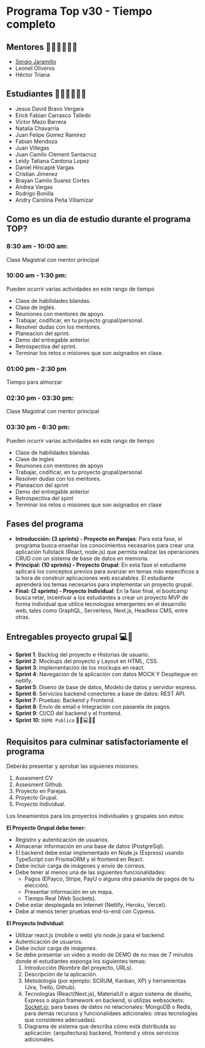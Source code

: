 # Programa Top v30 - Tiempo completo

## Mentores 👩🏻‍🏫👨🏼‍🏫

- [Sergio Jaramillo](profiles/mentor-principal.md)
- Leonel Oliveros
- Héctor Triana

## Estudiantes 👩🏻‍💻🧑🏼‍💻

- Jesus David Bravo Vergara
- Erick Fabian Carrasco Talledo
- Víctor Mazo Barrera
- Natalia Chavarría
- Juan Felipe Gomez Ramirez
- Fabian Mendoza
- Juan Villegas
- Juan Camilo Clement Santacruz
- Leidy Tatiana Cardona Lopez
- Daniel Hincapié Vargas
- Cristian Jimenez
- Brayan Camilo Suarez Cortes
- Andrea Vargas
- Rodrigo Bonilla
- Andry Carolina Peña Villamizar

## Como es un dia de estudio durante el programa TOP?

### 8:30 am - 10:00 am:

Clase Magistral con mentor principal

### 10:00 am - 1:30 pm:

Pueden ocurrir varias actividades en este rango de tiempo

- Clase de habilidades blandas.
- Clase de inglés.
- Reuniones con mentores de apoyo.
- Trabajar, codificar, en tu proyecto grupal/personal.
- Resolver dudas con los mentores.
- Planeacion del sprint.
- Demo del entregable anterior.
- Retrospectiva del sprint.
- Terminar los retos o misiones que son asignados en clase.

### 01:00 pm - 2:30 pm

Tiempo para almorzar

### 02:30 pm - 03:30 pm:

Clase Magistral con mentor principal

### 03:30 pm - 6:30 pm:

Pueden ocurrir varias actividades en este rango de tiempo

- Clase de habilidades blandas
- Clase de ingles
- Reuniones con mentores de apoyo
- Trabajar, codificar, en tu proyecto grupal/personal
- Resolver dudas con los mentores.
- Planeacion del sprint
- Demo del entregable anterior
- Retrospectiva del spint
- Terminar los retos o misiones que son asignados en clase

## Fases del programa

- **Introducción: (3 sprints) - Proyecto en Parejas**: Para esta fase, el programa busca enseñar los conocimientos necesarios para crear una aplicación fullstack (React, node.js) que permita realizar las operaciones CRUD con un sistema de base de datos en memoria.
- **Principal: (10 sprints) - Proyecto Grupal**: En esta fase el estudiante aplicará los conceptos previos para avanzar en temas más específicos a la hora de construir aplicaciones web escalables. El estudiante aprenderá los temas necesarios para implementar un proyecto grupal.
- **Final: (2 sprints) - Proyecto Individual**: En la fase final, el bootcamp busca retar, incentivar a los estudiantes a crear un proyecto MVP de forma individual que utilice tecnologías emergentes en el desarrollo web, tales como GraphQL, Serverless, Next.js, Headless CMS, entre otras.

## Entregables proyecto grupal 💻🤝

- **Sprint 1**: Backlog del proyecto e Historias de usuario.
- **Sprint 2**: Mockups del proyecto y Layout en HTML, CSS.
- **Sprint 3**: Implementación de los mockups en react.
- **Sprint 4**: Navegacion de la aplicación con datos MOCK Y Despliegue en netlify.
- **Sprint 5**: Diseno de base de datos, Modelo de datos y servidor express.
- **Sprint 6**: Servicios backend conectores a base de datos: REST API.
- **Sprint 7**: Pruebas: Backend y Frontend.
- **Sprint 8**: Envio de email e Integración con pasarela de pagos.
- **Sprint 9**: CI/CD del backend y el frontend.
- **Sprint 10**: `DEMO Publico` 🎊🎉💻🎊🎉

## Requisitos para culminar satisfactoriamente el programa

Deberás presentar y aprobar las siguienes misiones:

1. Assesment CV.
2. Assesment Github.
3. Proyecto en Parejas.
4. Proyecto Grupal.
5. Proyecto Individual.

Los lineamientos para los proyectos individuales y grupales son estos:

**El Proyecto Grupal debe tener:**

- Registro y autenticación de usuarios.
- Almacenar información en una base de datos (PostgreSql).
- El backend debe estar implementado en Node.js (Express) usando TypeScript con PrismaORM y el frontend en React.
- Debe incluir carga de imágenes y envío de correos.
- Debe tener al menos una de las siguientes funcionalidades:
  - Pagos (EPayco, Stripe, PayU o alguna otra pasarela de pagos de tu elección).
  - Presentar información en un mapa.
  - Tiempo Real (Web Sockets).
- Debe estar desplegada en Internet (Netlify, Heroku, Vercel).
- Debe al menos tener pruebas end-to-end con Cypress.

**El Proyecto Individual:**

- Utilizar react.js (mobile o web) y/o node.js para el backend.
- Autenticación de usuarios.
- Debe incluir carga de imágenes.
- Se debe presentar un video a modo de DEMO de no mas de 7 minutos donde el estudiantes exponga los siguientes temas:
    1. Introducción (Nombre del proyecto, URLs).
    2. Descripción de la aplicación.
    3. Metodología (por ejemplo: SCRUM, Kanban, XP) y herramientas (Jira, Trello, Github).
    4. Tecnologías (React(Next.js), MaterialUI o algún sistema de diseño, Express o algún framework en backend, si utilizas websockets: [Socket.io](http://socket.io/); para bases de datos no relacionales: MongoDB o Redis, para demás recursos y funcionalidaes adicionales: otras tecnologías que consideres adecuadas).
    5. Diagrama de sistema que describa cómo está distribuida su aplicación: (arquitectura) backend, frontend y otros servicios adicionales.
